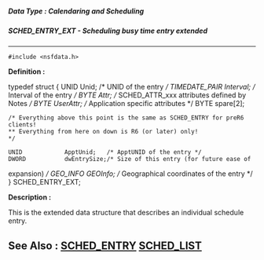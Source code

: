 ##### Data Type : Calendaring and Scheduling
##### SCHED_ENTRY_EXT - Scheduling busy time entry extended
---
```
#include <nsfdata.h>
```

**Definition :**

typedef struct {
    UNID            Unid;       /* UNID of the entry */
    TIMEDATE_PAIR   Interval;   /* Interval of the entry */
    BYTE            Attr;       /* SCHED_ATTR_xxx attributes defined by Notes */
    BYTE            UserAttr;   /* Application specific attributes */
    BYTE            spare[2];
    
    /* Everything above this point is the same as SCHED_ENTRY for preR6 clients!
    ** Everything from here on down is R6 (or later) only!
    */

    UNID            ApptUnid;   /* ApptUNID of the entry */
    DWORD           dwEntrySize;/* Size of this entry (for future ease of 
expansion) */
    GEO_INFO        GEOInfo;    /* Geographical coordinates of the entry */
} SCHED_ENTRY_EXT;

**Description :**

This is the extended data structure that describes an individual schedule entry.


**See Also :**
[SCHED_ENTRY](/domino-c-api-docs/reference/Data/SCHED_ENTRY)
[SCHED_LIST](/domino-c-api-docs/reference/Data/SCHED_LIST)
---
